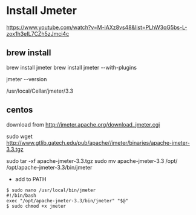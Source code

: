 # Install Jmeter

https://www.youtube.com/watch?v=M-iAXz8vs48&list=PLhW3qG5bs-L-zox1h3eIL7CZh5zJmci4c

## brew install

brew install jmeter
brew install jmeter --with-plugins

jmeter --version

/usr/local/Cellar/jmeter/3.3

## centos

download from http://jmeter.apache.org/download_jmeter.cgi

sudo wget http://www.gtlib.gatech.edu/pub/apache//jmeter/binaries/apache-jmeter-3.3.tgz

sudo tar -xf apache-jmeter-3.3.tgz
sudo mv apache-jmeter-3.3 /opt/
/opt/apache-jmeter-3.3/bin/jmeter

- add to PATH

```
$ sudo nano /usr/local/bin/jmeter
#!/bin/bash
exec "/opt/apache-jmeter-3.3/bin/jmeter" "$@"
$ sudo chmod +x jmeter
```
